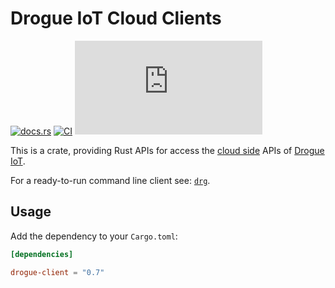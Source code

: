 # Drogue IoT Cloud Clients

[![docs.rs](https://docs.rs/drogue-client/badge.svg)](https://docs.rs/drogue-client)
[![CI](https://github.com/drogue-iot/drogue-client/workflows/CI/badge.svg)](https://github.com/drogue-iot/drogue-client/actions?query=workflow%3A%22CI%22)
[![Matrix](https://img.shields.io/matrix/drogue-iot:matrix.org)](https://matrix.to/#/#drogue-iot:matrix.org)

This is a crate, providing Rust APIs for access the [cloud side](https://github.com/drogue-iot/drogue-cloud)
APIs of [Drogue IoT](https://drogue.io).

For a ready-to-run command line client see: [`drg`](https://github.com/drogue-iot/drg).

## Usage

Add the dependency to your `Cargo.toml`:

~~~toml
[dependencies]

drogue-client = "0.7"
~~~

